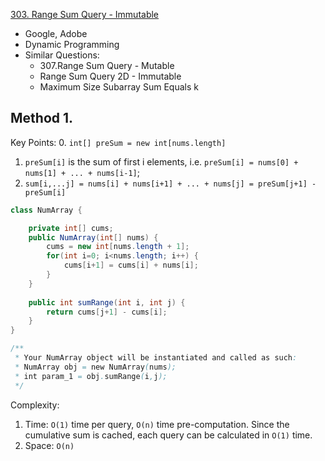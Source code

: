 [303. Range Sum Query - Immutable](https://leetcode.com/problems/range-sum-query-immutable/)

* Google, Adobe
* Dynamic Programming
* Similar Questions:
    * 307.Range Sum Query - Mutable
    * Range Sum Query 2D - Immutable
    * Maximum Size Subarray Sum Equals k
    

## Method 1.
Key Points:
0. `int[] preSum = new int[nums.length]`
1. `preSum[i]` is the sum of first i elements, i.e. `preSum[i] = nums[0] + nums[1] + ... + nums[i-1]`;
2. `sum[i,...j] = nums[i] + nums[i+1] + ... + nums[j] = preSum[j+1] - preSum[i]`    
```java
class NumArray {

    private int[] cums;
    public NumArray(int[] nums) {
        cums = new int[nums.length + 1];
        for(int i=0; i<nums.length; i++) {
            cums[i+1] = cums[i] + nums[i];
        }
    }
    
    public int sumRange(int i, int j) {
        return cums[j+1] - cums[i];
    }
}

/**
 * Your NumArray object will be instantiated and called as such:
 * NumArray obj = new NumArray(nums);
 * int param_1 = obj.sumRange(i,j);
 */
```
Complexity:
1. Time: `O(1)` time per query, `O(n)` time pre-computation. Since the cumulative sum is cached, each query can be calculated in `O(1)` time.
2. Space: `O(n)
`


